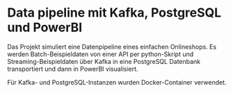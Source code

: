 # Data pipeline mit Kafka, PostgreSQL und PowerBI

Das Projekt simuliert eine Datenpipeline eines einfachen Onlineshops. 
Es werden Batch-Beispieldaten von einer API per python-Skript und Streaming-Beispieldaten über Kafka in eine PostgreSQL Datenbank transportiert und dann in PowerBI visualisiert.

Für Kafka- und PostgreSQL-Instanzen wurden Docker-Container verwendet.